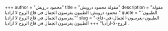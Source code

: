 +++
author = "محمود درويش"
title = "مقولة محمود درويش"
description = "مقولة محمود درويش: الطيبون يغرسون الجمال في قاع الروح لا اراديا."
quote = '''الطيبون يغرسون الجمال في قاع الروح لا اراديا.'''
slug = "الطيبون-يغرسون-الجمال-في-قاع-الروح-لا-اراديا"
+++
الطيبون يغرسون الجمال في قاع الروح لا اراديا.
